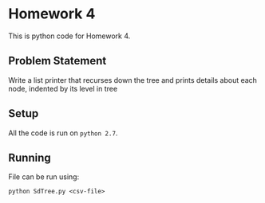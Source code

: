 # Homework 4

This is python code for Homework 4.

## Problem Statement
Write a list printer that recurses down the tree and prints details about each node, indented by its level in tree

## Setup

All the code is run on `python 2.7`.

## Running

File can be run using:
```
python SdTree.py <csv-file>
```
